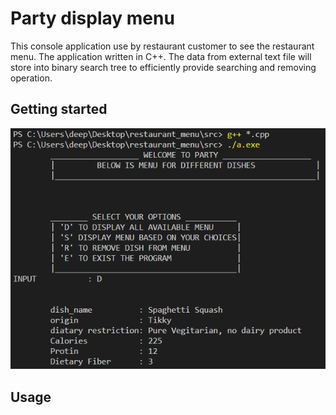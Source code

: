 # Party display menu

This console application use by restaurant customer to see the restaurant menu. 
The application written in C++. The data from external text file will store into binary search tree to efficiently provide searching and removing operation. 

## Getting started

![Home page](https://github.com/dp4295/restaurant_menu/blob/master/home_page.png)

## Usage 
